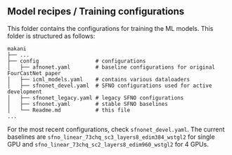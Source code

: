 <!-- markdownlint-disable -->
## Model recipes / Training configurations

This folder contains the configurations for training the ML models. This folder is structured as follows:


```
makani
├── ...
├── config                  # configurations
│   ├── afnonet.yaml        # baseline configurations for original FourCastNet paper
│   ├── icml_models.yaml    # contains various dataloaders
│   ├── sfnonet_devel.yaml  # SFNO configurations used for active development
│   ├── sfnonet_legacy.yaml # legacy SFNO configurations
│   ├── sfnonet.yaml        # stable SFNO baselines
│   └── Readme.md           # this file
...

```

For the most recent configurations, check `sfnonet_devel.yaml`. The current baselines are `sfno_linear_73chq_sc3_layers8_edim384_wstgl2` for single GPU and `sfno_linear_73chq_sc2_layers8_edim960_wstgl2` for 4 GPUs.